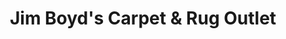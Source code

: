 ---
title: "Jim Boyd's Carpet & Rug Outlet"
url: /lutherville/jim-boyds-carpet-and-rug-outlet/
shop: carpet
---
